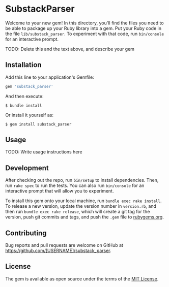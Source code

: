 # SubstackParser

Welcome to your new gem! In this directory, you'll find the files you need to be able to package up your Ruby library into a gem. Put your Ruby code in the file `lib/substack_parser`. To experiment with that code, run `bin/console` for an interactive prompt.

TODO: Delete this and the text above, and describe your gem

## Installation

Add this line to your application's Gemfile:

```ruby
gem 'substack_parser'
```

And then execute:

    $ bundle install

Or install it yourself as:

    $ gem install substack_parser

## Usage

TODO: Write usage instructions here

## Development

After checking out the repo, run `bin/setup` to install dependencies. Then, run `rake spec` to run the tests. You can also run `bin/console` for an interactive prompt that will allow you to experiment.

To install this gem onto your local machine, run `bundle exec rake install`. To release a new version, update the version number in `version.rb`, and then run `bundle exec rake release`, which will create a git tag for the version, push git commits and tags, and push the `.gem` file to [rubygems.org](https://rubygems.org).

## Contributing

Bug reports and pull requests are welcome on GitHub at https://github.com/[USERNAME]/substack_parser.


## License

The gem is available as open source under the terms of the [MIT License](https://opensource.org/licenses/MIT).

